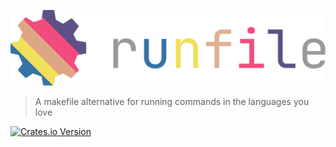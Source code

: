 ![Logo](assets/logo.svg)

> A makefile alternative for running commands in the languages you love

<a href="https://crates.io/crates/runfile"><img alt="Crates.io Version" src="https://img.shields.io/crates/v/runfile?style=flat">
</a>

